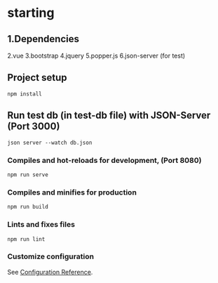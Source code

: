 # starting
## 1.Dependencies
  2.vue
  3.bootstrap
  4.jquery
  5.popper.js
  6.json-server (for test)

## Project setup
```
npm install
```
## Run test db (in test-db file) with JSON-Server (Port 3000)
``` 
json server --watch db.json
```

### Compiles and hot-reloads for development, (Port 8080)
```
npm run serve
```

### Compiles and minifies for production
```
npm run build
```

### Lints and fixes files
```
npm run lint
```

### Customize configuration
See [Configuration Reference](https://cli.vuejs.org/config/).

